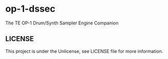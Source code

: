 # op-1-dssec
The TE OP-1 Drum/Synth Sampler Engine Companion

## LICENSE
This project is under the Unlicense, see LICENSE file for more information.
